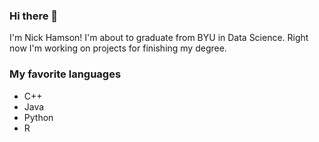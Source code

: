 ### Hi there 👋
I'm Nick Hamson! I'm about to graduate from BYU in Data Science.
Right now I'm working on projects for finishing my degree.

### My favorite languages
- C++
- Java
- Python
- R

<!--
**nickhamson/nickhamson** is a ✨ _special_ ✨ repository because its `README.md` (this file) appears on your GitHub profile.

Here are some ideas to get you started:

- 🔭 I’m currently working on ...
- 🌱 I’m currently learning ...
- 👯 I’m looking to collaborate on ...
- 🤔 I’m looking for help with ...
- 💬 Ask me about ...
- 📫 How to reach me: ...
- 😄 Pronouns: ...
- ⚡ Fun fact: ...
-->
